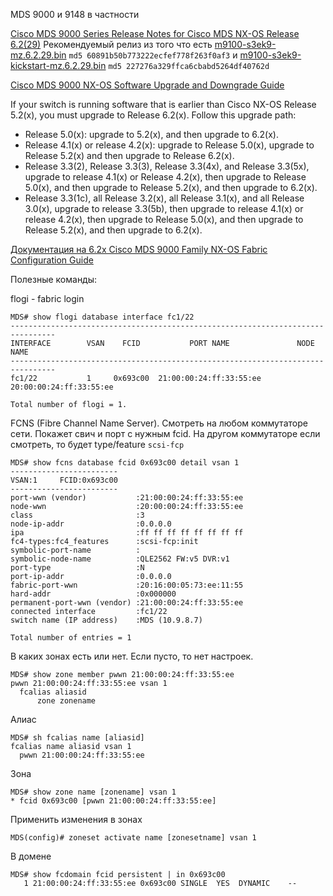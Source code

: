 MDS 9000 и 9148 в частности

[Cisco MDS 9000 Series Release Notes for Cisco MDS NX-OS Release 6.2(29)](https://www.cisco.com/c/en/us/td/docs/switches/datacenter/mds9000/sw/6_2/release/notes/nx-os/mds_nxos_rn_6_2_29.html)
Рекомендуемый релиз из того что есть [m9100-s3ek9-mz.6.2.29.bin](https://software.cisco.com/download/home/282867260/type/282088129/release/6.2(29)) `md5 60891b50b773222ecfef778f263f0af3` и 
[m9100-s3ek9-kickstart-mz.6.2.29.bin](https://software.cisco.com/download/home/282867260/type/282088130/release/6.2(29)) `md5 227276a329ffca6cbabd5264df40762d`

[Cisco MDS 9000 NX-OS Software Upgrade and Downgrade Guide](https://www.cisco.com/c/en/us/td/docs/switches/datacenter/mds9000/sw/6_2/upgrade/guides/nx-os/upgrade.html)

If your switch is running software that is earlier than Cisco NX-OS Release 5.2(x), you must upgrade to Release 6.2(x). Follow this upgrade path:

* Release 5.0(x): upgrade to 5.2(x), and then upgrade to 6.2(x).
* Release 4.1(x) or release 4.2(x): upgrade to Release 5.0(x), upgrade to Release 5.2(x) and then upgrade to Release 6.2(x).
* Release 3.3(2), Release 3.3(3), Release 3.3(4x), and Release 3.3(5x), upgrade to release 4.1(x) or Release 4.2(x), then upgrade to Release 5.0(x), and then upgrade to Release 5.2(x), and then upgrade to 6.2(x).
* Release 3.3(1c), all Release 3.2(x), all Release 3.1(x), and all Release 3.0(x), upgrade to release 3.3(5b), then upgrade to release 4.1(x) or release 4.2(x), then upgrade to Release 5.0(x), and then upgrade to Release 5.2(x), and then upgrade to 6.2(x).

[Документация на 6.2х Cisco MDS 9000 Family NX-OS Fabric Configuration Guide](https://www.cisco.com/c/en/us/td/docs/switches/datacenter/mds9000/sw/6_2/configuration/guides/fabric/nx-os/nx_os_fabric.html)

Полезные команды:

flogi - fabric login
```text
MDS# show flogi database interface fc1/22
--------------------------------------------------------------------------------
INTERFACE        VSAN    FCID           PORT NAME               NODE NAME
--------------------------------------------------------------------------------
fc1/22           1     0x693c00  21:00:00:24:ff:33:55:ee 20:00:00:24:ff:33:55:ee

Total number of flogi = 1.
```
FCNS (Fibre Channel Name Server). Смотреть на любом коммутаторе сети. Покажет свич и порт с нужным fcid.
На другом коммутаторе если смотреть, то будет type/feature `scsi-fcp`
```text
MDS# show fcns database fcid 0x693c00 detail vsan 1
------------------------
VSAN:1     FCID:0x693c00
------------------------
port-wwn (vendor)           :21:00:00:24:ff:33:55:ee
node-wwn                    :20:00:00:24:ff:33:55:ee
class                       :3
node-ip-addr                :0.0.0.0
ipa                         :ff ff ff ff ff ff ff ff
fc4-types:fc4_features      :scsi-fcp:init
symbolic-port-name          :
symbolic-node-name          :QLE2562 FW:v5 DVR:v1
port-type                   :N
port-ip-addr                :0.0.0.0
fabric-port-wwn             :20:16:00:05:73:ee:11:55
hard-addr                   :0x000000
permanent-port-wwn (vendor) :21:00:00:24:ff:33:55:ee
connected interface         :fc1/22
switch name (IP address)    :MDS (10.9.8.7)

Total number of entries = 1
```
В каких зонах есть или нет. Если пусто, то нет настроек.
```text
MDS# show zone member pwwn 21:00:00:24:ff:33:55:ee
pwwn 21:00:00:24:ff:33:55:ee vsan 1
  fcalias aliasid
      zone zonename
```
Алиас
```text
MDS# sh fcalias name [aliasid]
fcalias name aliasid vsan 1
  pwwn 21:00:00:24:ff:33:55:ee
```
Зона
```text
MDS# show zone name [zonename] vsan 1
* fcid 0x693c00 [pwwn 21:00:00:24:ff:33:55:ee]
```
Применить изменения в зонах
```text
MDS(config)# zoneset activate name [zonesetname] vsan 1
```
В домене
```text
MDS# show fcdomain fcid persistent | in 0x693c00
   1 21:00:00:24:ff:33:55:ee 0x693c00 SINGLE  YES  DYNAMIC    --
```
